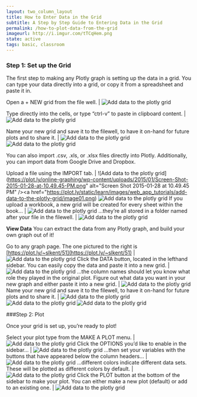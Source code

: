 ```yaml
---
layout: two_column_layout
title: How to Enter Data in the Grid
subtitle: A Step by Step Guide to Entering Data in the Grid
permalink: /how-to-plot-data-from-the-grid
imageurl: http://i.imgur.com/tTCqHem.png
state: active
tags: basic, classroom
---
```


### Step 1: Set up the Grid

The first step to making any Plotly graph is setting up the data in a grid.
You can type your data directly into a grid, or copy it from a spreadsheet and paste it in.


Open a + NEW grid from the file well. | ![Add data to the plotly grid](https://plot.ly/online-graphing/wp-content/uploads/2015/01/Screen-Shot-2015-01-28-at-10.48.09-PM.png)

Type directly into the cells, or type &#8220;ctrl-v&#8221; to paste in clipboard content. | ![Add data to the plotly grid](https://plot.ly/static/learn/images/web_app_tutorials/add-data-to-the-plotly-grid/image03.png)

Name your new grid and save it to the filewell, to have it on-hand for future plots and to share it. | ![Add data to the plotly grid](https://plot.ly/static/learn/images/web_app_tutorials/add-data-to-the-plotly-grid/image12.png) ![Add data to the plotly grid](https://plot.ly/static/learn/images/web_app_tutorials/add-data-to-the-plotly-grid/image07.png)

You can also import .csv, .xls, or .xlsx files directly into Plotly. Additionally, you can import data from Google Drive and Dropbox.

Upload a file using the IMPORT tab. | ![Add data to the plotly grid](https://plot.ly/online-graphing/wp-content/uploads/2015/01/Screen-Shot-2015-01-28-at-10.49.45-PM.png" alt="Screen Shot 2015-01-28 at 10.49.45 PM" /></a><a href="https://plot.ly/static/learn/images/web_app_tutorials/add-data-to-the-plotly-grid/image01.png) ![Add data to the plotly grid](https://plot.ly/static/learn/images/web_app_tutorials/add-data-to-the-plotly-grid/image05.png)
If you upload a workbook, a new grid will be created for every sheet within the book&#8230; | ![Add data to the plotly grid](https://plot.ly/static/learn/images/web_app_tutorials/add-data-to-the-plotly-grid/image13.png)
&#8230;they’re all stored in a folder named after your file in the filewell. | ![Add data to the plotly grid](https://plot.ly/static/learn/images/web_app_tutorials/add-data-to-the-plotly-grid/image04.png)

**View Data**
You can extract the data from any Plotly graph, and build your own graph out of it!

Go to any graph page. The one pictured to the right is [https://plot.ly/~slkent/51](https://plot.ly/~slkent/51) | ![Add data to the plotly grid](https://plot.ly/online-graphing/wp-content/uploads/2015/01/Screen-Shot-2015-01-28-at-11.03.46-PM.png)
Click the DATA button, located in the lefthand sidebar. You can easily copy the data and paste it into a new grid. | ![Add data to the plotly grid](https://plot.ly/online-graphing/wp-content/uploads/2015/01/Screen-Shot-2015-01-28-at-11.04.01-PM.png)
&#8230;the column names should let you know what role they played in the original plot. Figure out what data you want in your new graph and either paste it into a new grid. | ![Add data to the plotly grid](https://plot.ly/static/learn/images/web_app_tutorials/add-data-to-the-plotly-grid/image00.png)
Name your new grid and save it to the filewell, to have it on-hand for future plots and to share it. | ![Add data to the plotly grid](https://plot.ly/online-graphing/wp-content/uploads/2015/01/Screen-Shot-2015-01-28-at-11.12.04-PM.png) ![Add data to the plotly grid](https://plot.ly/static/learn/images/web_app_tutorials/add-data-to-the-plotly-grid/image12.png)  ![Add data to the plotly grid](https://plot.ly/static/learn/images/web_app_tutorials/add-data-to-the-plotly-grid/image07.png)

###Step 2: Plot

Once your grid is set up, you’re ready to plot!

Select your plot type from the MAKE A PLOT menu. | ![Add data to the plotly grid](https://plot.ly/static/learn/images/web_app_tutorials/add-data-to-the-plotly-grid/image14.png)
Click the OPTIONS you’d like to enable in the sidebar&#8230; | ![Add data to the plotly grid](https://plot.ly/static/learn/images/web_app_tutorials/add-data-to-the-plotly-grid/image17.png)
&#8230;then set your variables with the buttons that have appeared below the column headers&#8230; | ![Add data to the plotly grid](https://plot.ly/static/learn/images/web_app_tutorials/add-data-to-the-plotly-grid/image16.png)
&#8230;different colors indicate different data sets. These will be plotted as different colors by default. | ![Add data to the plotly grid](https://plot.ly/static/learn/images/web_app_tutorials/add-data-to-the-plotly-grid/image10.png)
Click the PLOT button at the bottom of the sidebar to make your plot. You can either make a new plot (default) or add to an existing one. | ![Add data to the plotly grid](https://plot.ly/static/learn/images/web_app_tutorials/add-data-to-the-plotly-grid/image02.png)



